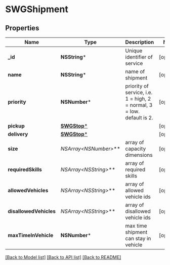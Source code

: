 # SWGShipment

## Properties
Name | Type | Description | Notes
------------ | ------------- | ------------- | -------------
**_id** | **NSString*** | Unique identifier of service | [optional] 
**name** | **NSString*** | name of shipment | [optional] 
**priority** | **NSNumber*** | priority of service, i.e. 1 &#x3D; high, 2 &#x3D; normal, 3 &#x3D; low. default is 2. | [optional] 
**pickup** | [**SWGStop***](SWGStop.md) |  | [optional] 
**delivery** | [**SWGStop***](SWGStop.md) |  | [optional] 
**size** | **NSArray&lt;NSNumber*&gt;*** | array of capacity dimensions | [optional] 
**requiredSkills** | **NSArray&lt;NSString*&gt;*** | array of required skills | [optional] 
**allowedVehicles** | **NSArray&lt;NSString*&gt;*** | array of allowed vehicle ids | [optional] 
**disallowedVehicles** | **NSArray&lt;NSString*&gt;*** | array of disallowed vehicle ids | [optional] 
**maxTimeInVehicle** | **NSNumber*** | max time shipment can stay in vehicle | [optional] 

[[Back to Model list]](../README.md#documentation-for-models) [[Back to API list]](../README.md#documentation-for-api-endpoints) [[Back to README]](../README.md)


